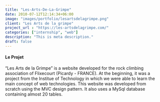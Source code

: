 ```yaml
---
title: "Les-Arts-De-La-Grimpe"
date: 2010-07-12T12:14:34+06:00
image: "images/portfolio/lesartsdelagrimpe.png"
client: "Les Arts de la grimpe"
project_url : "https://les-artsdelagrimpe.com/"
categories: ["internship", "web"]
description: "This is meta description."
draft: false
---
```


#### Le Projet

“Les Arts de la Grimpe” is a website developed for the rock climbing association of Flixecourt (Picardy - FRANCE). At the beginning, it was a project from the Institue of Technology in which we were able to learn the main concept of web technologies. This website was developed from scratch using the MVC design pattern. It also uses a MySql database containing almost 20 tables.
